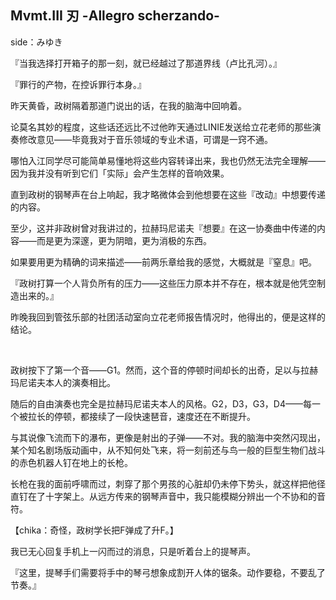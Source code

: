 ## Mvmt.III 刃 -Allegro scherzando-

side：みゆき

『当我选择打开箱子的那一刻，就已经越过了那道界线（卢比孔河）。』

『罪行的产物，在控诉罪行本身。』

昨天黄昏，政树隔着那道门说出的话，在我的脑海中回响着。

论莫名其妙的程度，这些话还远比不过他昨天通过LINIE发送给立花老师的那些演奏修改意见——毕竟我对于音乐领域的专业术语，可谓是一窍不通。

哪怕入江同学尽可能简单易懂地将这些内容转译出来，我也仍然无法完全理解——因为我并没有听到它们「实际」会产生怎样的音响效果。

直到政树的钢琴声在台上响起，我才略微体会到他想要在这些『改动』中想要传递的内容。

至少，这并非政树曾对我讲过的，拉赫玛尼诺夫『想要』在这一协奏曲中传递的内容——而是更为深邃，更为阴暗，更为消极的东西。

如果要用更为精确的词来描述——前两乐章给我的感觉，大概就是『窒息』吧。

『政树打算一个人背负所有的压力——这些压力原本并不存在，根本就是他凭空制造出来的。』

昨晚我回到管弦乐部的社团活动室向立花老师报告情况时，他得出的，便是这样的结论。

&emsp;

政树按下了第一个音——G1。然而，这个音的停顿时间却长的出奇，足以与拉赫玛尼诺夫本人的演奏相比。

随后的自由演奏也完全是拉赫玛尼诺夫本人的风格。G2，D3，G3，D4——每一个被拉长的停顿，都接续了一段快速琶音，速度还在不断提升。

与其说像飞流而下的瀑布，更像是射出的子弹——不对。我的脑海中突然闪现出，某个知名剧场版动画中，从不知何处飞来，将一刻前还与鸟一般的巨型生物们战斗的赤色机器人钉在地上的长枪。

长枪在我的面前呼啸而过，刺穿了那个男孩的心脏却仍未停下势头，就这样把他径直钉在了十字架上。从远方传来的钢琴声音中，我只能模糊分辨出一个不协和的音符。

【chika：奇怪，政树学长把F弹成了升F。】

我已无心回复手机上一闪而过的消息，只是听着台上的提琴声。

『这里，提琴手们需要将手中的琴弓想象成割开人体的锯条。动作要稳，不要乱了节奏。』

